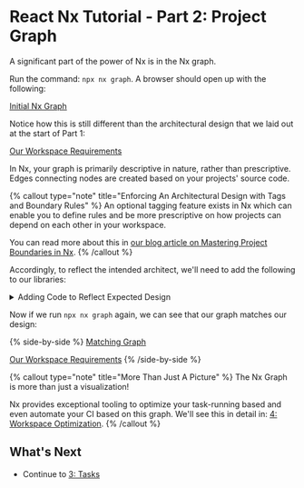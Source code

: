 # React Nx Tutorial - Part 2: Project Graph

A significant part of the power of Nx is in the Nx graph.

Run the command: `npx nx graph`. A browser should open up with the following:

[Initial Nx Graph](/shared/react-tutorial/initial-project-graph.png)

Notice how this is still different than the architectural design that we laid out at the start of Part 1:

[Our Workspace Requirements](/shared/react-tutorial/requirements-diagram.png)

In Nx, your graph is primarily descriptive in nature, rather than prescriptive. Edges connecting nodes are created based on your projects' source code.

{% callout type="note" title="Enforcing An Architectural Design with Tags and Boundary Rules" %}
An optional tagging feature exists in Nx which can enable you to define rules and be more prescriptive on how projects can depend on each other in your workspace.

You can read more about this in [our blog article on Mastering Project Boundaries in Nx](https://blog.nrwl.io/mastering-the-project-boundaries-in-nx-f095852f5bf43).
{% /callout %}

Accordingly, to reflect the intended architect, we'll need to add the following to our libraries:

<details>
<summary>Adding Code to Reflect Expected Design</summary>

### `common-ui`

Run the generator:

<details>
<summary>`npx nx g @nrwl/react:component banner --project=common-ui --export`</summary>

```bash
>  NX  Generating @nrwl/react:component

CREATE libs/common-ui/src/lib/banner/banner.module.css
CREATE libs/common-ui/src/lib/banner/banner.spec.tsx
CREATE libs/common-ui/src/lib/banner/banner.tsx
UPDATE libs/common-ui/src/index.ts

```

</details>
to create a banner component in this library and export it from the library's `index.ts` file.

We'll then implement a simple banner component:

```javascript {% fileName="libs/common-ui/src/lib/banner.tsx" %}
export interface BannerProps {
  text: string;
}

export function Banner(props: BannerProps) {
  return <header>{props.text}</header>;
}

export default Banner;
```

### `admin`

Add the banner component to the admin app:

```javascript {% fileName="apps/admin/src/app/app.tsx" %}
import { Banner } from '@myorg/common-ui';

export function App() {
  return (
    <>
      <Banner text="Welcome to our admin app." />
      <div />
    </>
  );
}

export default App;
```

{% callout type="note" title="Importing from Other Nx Projects" }
Note that the `Banner` component here was available from the import path: `@myorg/common-ui`. This matches the syntax: `@<workspace name>/<project name>`.

When we run a `library` generator for the `common-ui` lib, that generator also adds the path for this library to our `tsconfig.base.json` file:

```json {% fileName="tsconfig.base.json" %}
{
  "compilerOptions": {
    "paths": {
      "@myorg/common-ui": ["libs/common-ui/src/index.ts"],
      "@myorg/products": ["libs/products/src/index.ts"]
    }
  }
}
```

{% /callout }

### `products`

Export a `Product` TS interface and some example products from this lib:

```javascript {% fileName="libs/products/src/lib/products.ts" %}
export interface Product {
  id: string;
  name: string;
  price: number;
}

export const exampleProducts: Product[] = [
  {
    id: '1',
    name: 'Product 1',
    price: 100,
  },
  {
    id: '2',
    name: 'Product 2',
    price: 200,
  },
];
```

### `store`

Import and use both the `Banner` component from your `common-ui` lib, and the `exampleProducts` from your `products` lib:

```javascript {% fileName="libs/products/src/lib/products.ts" %}
export interface Product {
  id: string;
  name: string;
  price: number;
}

export const exampleProducts: Product[] = [
  {
    id: '1',
    name: 'Product 1',
    price: 100,
  },
  {
    id: '2',
    name: 'Product 2',
    price: 200,
  },
];
```

</details>

Now if we run `npx nx graph` again, we can see that our graph matches our design:

{% side-by-side %}
[Matching Graph](/shared/react/matching-graph.png)

[Our Workspace Requirements](/shared/react-tutorial/requirements-diagram.png)
{% /side-by-side %}

{% callout type="note" title="More Than Just A Picture" %}
The Nx Graph is more than just a visualization!

Nx provides exceptional tooling to optimize your task-running based and even automate your CI based on this graph. We'll see this in detail in: [4: Workspace Optimization](/react-tutorial/4-workspace-optimization).
{% /callout %}

## What's Next

- Continue to [3: Tasks](/react-tutorial/3-task-running)
